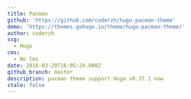 ```yaml
---
title: Pacman
github: 'https://github.com/coderzh/hugo-pacman-theme'
demo: 'https://themes.gohugo.io/theme/hugo-pacman-theme/'
author: coderzh
ssg:
  - Hugo
cms:
  - No Cms
date: 2016-03-20T16:05:24.000Z
github_branch: master
description: pacman theme support Hugo v0.37.1 now
stale: false
---
```

